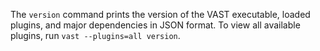 The `version` command prints the version of the VAST executable, loaded
plugins, and major dependencies in JSON format. To view all available plugins,
run `vast --plugins=all version`.
